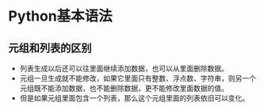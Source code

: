 # Python基本语法  

## 元组和列表的区别  

- 列表生成以后还可以往里面继续添加数据，也可以从里面删除数据。  
- 元组一旦生成就不能修改，如果它里面只有整数、浮点数、字符串，则另一个元组既不能添加数据，也不能删除数据，更不能修改里面数据的值。  
- 但是如果元组里面包含一个列表，那么这个元组里面的列表依旧可以变化。  

